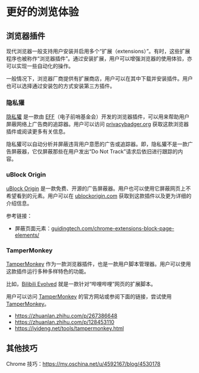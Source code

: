 # 更好的浏览体验

## 浏览器插件

现代浏览器一般支持用户安装并启用多个“扩展（extensions）”。有时，这些扩展程序也被称作“浏览器插件”。通过安装扩展，用户可以增强浏览器的使用体验，亦可以实现一些自动化的操作。

一般情况下，浏览器厂商提供有扩展商店，用户可以在其中下载并安装插件。用户也可以选择通过安装包的方式安装第三方插件。

### 隐私獾

[隐私獾][privacybadger] 是一款由 [EFF](https://www.eff.org/about "About Electronic Frontier Foundation")（电子前哨基金会）开发的浏览器插件，可以用来帮助用户屏蔽网络上广告商的追踪器。用户可以访问 [privacybadger.org][privacybadger] 获取这款浏览器插件或阅读更多有关信息。

隐私獾可以自动分析并屏蔽违背用户意愿的广告或追踪器。即，隐私獾不是一款广告屏蔽器，它仅屏蔽那些在用户发出“Do Not Track”请求后依旧进行跟踪的内容。

[privacybadger]: https://privacybadger.org/

### uBlock Origin

[uBlock Origin][ublock-origin] 是一款免费、开源的广告屏蔽器。用户也可以使用它屏蔽网页上不希望看到的元素。用户可以在 [ublockorigin.com][ublock-origin] 获取到这款插件以及更为详细的介绍信息。

[ublock-origin]: https://ublockorigin.com/ "uBlock Origin"

参考链接：

- 屏蔽页面元素：[guidingtech.com/chrome-extensions-block-page-elements/](https://www.guidingtech.com/chrome-extensions-block-page-elements/)


### TamperMonkey

[TamperMonkey][tampermonkey] 作为一款浏览器插件，也是一款用户脚本管理器。用户可以使用这款插件运行多种多样特色的功能。

比如，[Bilibili Evolved][bilibili-evovled] 就是一款针对“哔哩哔哩”网页的扩展脚本。

用户可以访问 [TamperMonkey][tampermonkey] 的官方网站或参阅下面的链接，尝试使用 [TamperMonkey]。

- <https://zhuanlan.zhihu.com/p/267386648>
- <https://zhuanlan.zhihu.com/p/128453110>
- <https://iyideng.net/tools/tampermonkey.html>

[tampermonkey]: https://www.tampermonkey.net/
[bilibili-evovled]: https://github.com/the1812/Bilibili-Evolved

## 其他技巧

Chrome 技巧：https://my.oschina.net/u/4592167/blog/4530178


